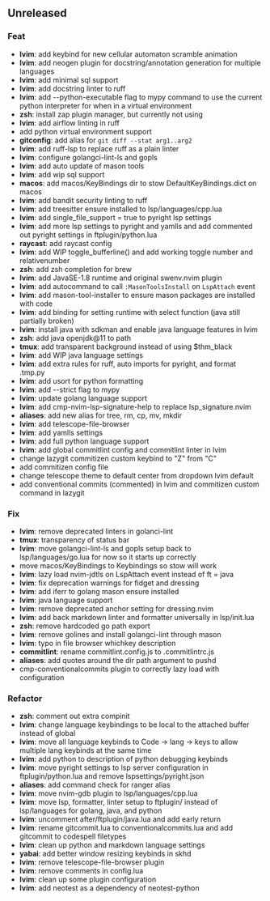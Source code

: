 ## Unreleased

### Feat

- **lvim**: add keybind for new cellular automaton scramble animation
- **lvim**: add neogen plugin for docstring/annotation generation for multiple languages
- **lvim**: add minimal sql support
- **lvim**: add docstring linter to ruff
- **lvim**: add --python-executable flag to mypy command to use the current python interpreter for when in a virtual environment
- **zsh**: install zap plugin manager, but currently not using
- **lvim**: add airflow linting in ruff
- add python virtual environment support
- **gitconfig**: add alias for `git diff --stat arg1..arg2`
- **lvim**: add ruff-lsp to replace ruff as a plain linter
- **lvim**: configure golangci-lint-ls and gopls
- **lvim**: add auto update of mason tools
- **lvim**: add wip sql support
- **macos**: add macos/KeyBindings dir to stow DefaultKeyBindings.dict on macos
- **lvim**: add bandit security linting to ruff
- **lvim**: add treesitter ensure installed to lsp/languages/cpp.lua
- **lvim**: add single_file_support = true to pyright lsp settings
- **lvim**: add more lsp settings to pyright and yamlls and add commented out pyright settings in ftplugin/python.lua
- **raycast**: add raycast config
- **lvim**: add WIP toggle_bufferline() and add working toggle number and relativenumber
- **zsh**: add zsh completion for brew
- **lvim**: add JavaSE-1.8 runtime and original swenv.nvim plugin
- **lvim**: add autocommand to call `:MasonToolsInstall` on `LspAttach` event
- **lvim**: add mason-tool-installer to ensure mason packages are installed with code
- **lvim**: add binding for setting runtime with select function (java still partially broken)
- **lvim**: install java with sdkman and enable java language features in lvim
- **zsh**: add java openjdk@11 to path
- **tmux**: add transparent background instead of using $thm_black
- **lvim**: add WIP java language settings
- **lvim**: add extra rules for ruff, auto imports for pyright, and format .tmp.py
- **lvim**: add usort for python formatting
- **lvim**: add --strict flag to mypy
- **lvim**: update golang language support
- **lvim**: add cmp-nvim-lsp-signature-help to replace lsp_signature.nvim
- **aliases**: add new alias for tree, rm, cp, mv, mkdir
- **lvim**: add telescope-file-browser
- **lvim**: add yamlls settings
- **lvim**: add full python language support
- **lvim**: add global commitlint config and commitlint linter in lvim
- change lazygit commitizen custom keybind to "Z" from "C"
- add commitizen config file
- change telescope theme to default center from dropdown lvim default
- add conventional commits (commented) in lvim and commitizen custom command in lazygit

### Fix

- **lvim**: remove deprecated linters in golanci-lint
- **tmux**: transparency of status bar
- **lvim**: move golangci-lint-ls and gopls setup back to lsp/languages/go.lua for now so it starts up correctly
- move macos/KeyBindings to Keybindings so stow will work
- **lvim**: lazy load nvim-jdtls on LspAttach event instead of ft = java
- **lvim**: fix deprecation warnings for fidget and dressing
- **lvim**: add iferr to golang mason ensure installed
- **lvim**: java language support
- **lvim**: remove deprecated anchor setting for dressing.nvim
- **lvim**: add back markdown linter and formatter universally in lsp/init.lua
- **zsh**: remove hardcoded go path export
- **lvim**: remove golines and install golangci-lint through mason
- **lvim**: typo in file browser whichkey description
- **commitlint**: rename commitlint.config.js to .commitlintrc.js
- **aliases**: add quotes around the dir path argument to pushd
- cmp-conventionalcommits plugin to correctly lazy load with configuration

### Refactor

- **zsh**: comment out extra compinit
- **lvim**: change language keybindings to be local to the attached buffer instead of global
- **lvim**: move all language keybinds to Code -> lang -> keys to allow multiple lang keybinds at the same time
- **lvim**: add python to description of python debugging keybinds
- **lvim**: move pyright settings to lsp server configuration in ftplugin/python.lua and remove lspsettings/pyright.json
- **aliases**: add command check for ranger alias
- **lvim**: move nvim-gdb plugin to lsp/languages/cpp.lua
- **lvim**: move lsp, formatter, linter setup to ftplugin/ instead of lsp/languages for golang, java, and python
- **lvim**: uncomment after/ftplugin/java.lua and add early return
- **lvim**: rename gitcommit.lua to conventionalcommits.lua and add gitcommit to codespell filetypes
- **lvim**: clean up python and markdown language settings
- **yabai**: add better window resizing keybinds in skhd
- **lvim**: remove telescope-file-browser plugin
- **lvim**: remove comments in config.lua
- **lvim**: clean up some plugin configuration
- **lvim**: add neotest as a dependency of neotest-python
